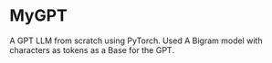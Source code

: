 # MyGPT
A GPT LLM from scratch using PyTorch. Used A Bigram model with characters as tokens as a Base for the GPT.
